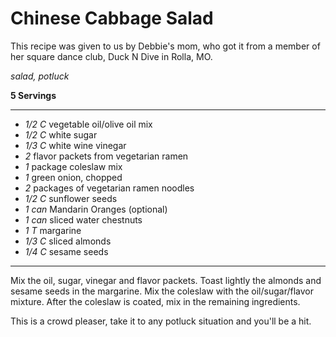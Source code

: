 # Chinese Cabbage Salad

This recipe was given to us by Debbie's mom, who got it from a member of her
square dance club, Duck N Dive in Rolla, MO.

*salad, potluck*

**5 Servings**

---

- *1/2 C* vegetable oil/olive oil mix
- *1/2 C* white sugar
- *1/3 C* white wine vinegar
- *2* flavor packets from vegetarian ramen
- *1* package coleslaw mix
- *1* green onion, chopped
- *2* packages of vegetarian ramen noodles
- *1/2 C* sunflower seeds
- *1 can* Mandarin Oranges (optional)
- *1 can* sliced water chestnuts
- *1 T* margarine
- *1/3 C* sliced almonds
- *1/4 C* sesame seeds

---

Mix the oil, sugar, vinegar and flavor packets. Toast lightly the almonds and
sesame seeds in the margarine. Mix the coleslaw with the oil/sugar/flavor
mixture. After the coleslaw is coated, mix in the remaining ingredients.

This is a crowd pleaser, take it to any potluck situation and you'll be a hit.
